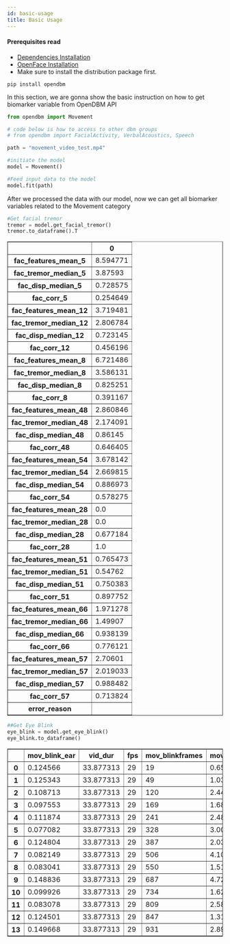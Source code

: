 ```yaml
---
id: basic-usage
title: Basic Usage
---
```




#### Prerequisites read
* [Dependencies Installation](dependencies-installation)
* [OpenFace Installation](openface-docker-installation)
* Make sure to install the distribution package first.




```commandline
pip install opendbm
```

In this section, we are gonna show the basic instruction on how to get biomarker variable from OpenDBM API

```python
from opendbm import Movement

# code below is how to access to other dbm groups
# from opendbm import FacialActivity, VerbalAcoustics, Speech
```


```python
path = "movement_video_test.mp4"
```


```python
#initiate the model
model = Movement()
```


```python
#Feed input data to the model
model.fit(path)
```


After we processed the data with our model, now we can get all biomarker variables related to the Movement category


```python
#Get facial tremor
tremor = model.get_facial_tremor()
tremor.to_dataframe().T
```




<div>

<table border="1" class="dataframe" style={{width:'50%',}}>
  <thead>
    <tr style={{textAlign:'right',}}>
      <th></th>
      <th>0</th>
    </tr>
  </thead>
  <tbody>
    <tr>
      <th>fac_features_mean_5</th>
      <td>8.594771</td>
    </tr>
    <tr>
      <th>fac_tremor_median_5</th>
      <td>3.87593</td>
    </tr>
    <tr>
      <th>fac_disp_median_5</th>
      <td>0.728575</td>
    </tr>
    <tr>
      <th>fac_corr_5</th>
      <td>0.254649</td>
    </tr>
    <tr>
      <th>fac_features_mean_12</th>
      <td>3.719481</td>
    </tr>
    <tr>
      <th>fac_tremor_median_12</th>
      <td>2.806784</td>
    </tr>
    <tr>
      <th>fac_disp_median_12</th>
      <td>0.723145</td>
    </tr>
    <tr>
      <th>fac_corr_12</th>
      <td>0.456196</td>
    </tr>
    <tr>
      <th>fac_features_mean_8</th>
      <td>6.721486</td>
    </tr>
    <tr>
      <th>fac_tremor_median_8</th>
      <td>3.586131</td>
    </tr>
    <tr>
      <th>fac_disp_median_8</th>
      <td>0.825251</td>
    </tr>
    <tr>
      <th>fac_corr_8</th>
      <td>0.391167</td>
    </tr>
    <tr>
      <th>fac_features_mean_48</th>
      <td>2.860846</td>
    </tr>
    <tr>
      <th>fac_tremor_median_48</th>
      <td>2.174091</td>
    </tr>
    <tr>
      <th>fac_disp_median_48</th>
      <td>0.86145</td>
    </tr>
    <tr>
      <th>fac_corr_48</th>
      <td>0.646405</td>
    </tr>
    <tr>
      <th>fac_features_mean_54</th>
      <td>3.678142</td>
    </tr>
    <tr>
      <th>fac_tremor_median_54</th>
      <td>2.669815</td>
    </tr>
    <tr>
      <th>fac_disp_median_54</th>
      <td>0.886973</td>
    </tr>
    <tr>
      <th>fac_corr_54</th>
      <td>0.578275</td>
    </tr>
    <tr>
      <th>fac_features_mean_28</th>
      <td>0.0</td>
    </tr>
    <tr>
      <th>fac_tremor_median_28</th>
      <td>0.0</td>
    </tr>
    <tr>
      <th>fac_disp_median_28</th>
      <td>0.677184</td>
    </tr>
    <tr>
      <th>fac_corr_28</th>
      <td>1.0</td>
    </tr>
    <tr>
      <th>fac_features_mean_51</th>
      <td>0.765473</td>
    </tr>
    <tr>
      <th>fac_tremor_median_51</th>
      <td>0.54762</td>
    </tr>
    <tr>
      <th>fac_disp_median_51</th>
      <td>0.750383</td>
    </tr>
    <tr>
      <th>fac_corr_51</th>
      <td>0.897752</td>
    </tr>
    <tr>
      <th>fac_features_mean_66</th>
      <td>1.971278</td>
    </tr>
    <tr>
      <th>fac_tremor_median_66</th>
      <td>1.49907</td>
    </tr>
    <tr>
      <th>fac_disp_median_66</th>
      <td>0.938139</td>
    </tr>
    <tr>
      <th>fac_corr_66</th>
      <td>0.776121</td>
    </tr>
    <tr>
      <th>fac_features_mean_57</th>
      <td>2.70601</td>
    </tr>
    <tr>
      <th>fac_tremor_median_57</th>
      <td>2.019033</td>
    </tr>
    <tr>
      <th>fac_disp_median_57</th>
      <td>0.988482</td>
    </tr>
    <tr>
      <th>fac_corr_57</th>
      <td>0.713824</td>
    </tr>
    <tr>
      <th>error_reason</th>
      <td></td>
    </tr>
  </tbody>
</table>
</div>




```python
##Get Eye Blink
eye_blink = model.get_eye_blink()
eye_blink.to_dataframe()
```




<div>

<table border="1" class="dataframe" style={{width:'50%',}}>
  <thead>
    <tr style={{textAlign:'right',}}>
      <th></th>
      <th>mov_blink_ear</th>
      <th>vid_dur</th>
      <th>fps</th>
      <th>mov_blinkframes</th>
      <th>mov_blinkdur</th>
      <th>dbm_master_url</th>
    </tr>
  </thead>
  <tbody>
    <tr>
      <th>0</th>
      <td>0.124566</td>
      <td>33.877313</td>
      <td>29</td>
      <td>19</td>
      <td>0.655172</td>
      <td>movement_video_test.mp4</td>
    </tr>
    <tr>
      <th>1</th>
      <td>0.125343</td>
      <td>33.877313</td>
      <td>29</td>
      <td>49</td>
      <td>1.034483</td>
      <td>movement_video_test.mp4</td>
    </tr>
    <tr>
      <th>2</th>
      <td>0.108713</td>
      <td>33.877313</td>
      <td>29</td>
      <td>120</td>
      <td>2.448276</td>
      <td>movement_video_test.mp4</td>
    </tr>
    <tr>
      <th>3</th>
      <td>0.097553</td>
      <td>33.877313</td>
      <td>29</td>
      <td>169</td>
      <td>1.689655</td>
      <td>movement_video_test.mp4</td>
    </tr>
    <tr>
      <th>4</th>
      <td>0.111874</td>
      <td>33.877313</td>
      <td>29</td>
      <td>241</td>
      <td>2.482759</td>
      <td>movement_video_test.mp4</td>
    </tr>
    <tr>
      <th>5</th>
      <td>0.077082</td>
      <td>33.877313</td>
      <td>29</td>
      <td>328</td>
      <td>3.000000</td>
      <td>movement_video_test.mp4</td>
    </tr>
    <tr>
      <th>6</th>
      <td>0.124804</td>
      <td>33.877313</td>
      <td>29</td>
      <td>387</td>
      <td>2.034483</td>
      <td>movement_video_test.mp4</td>
    </tr>
    <tr>
      <th>7</th>
      <td>0.082149</td>
      <td>33.877313</td>
      <td>29</td>
      <td>506</td>
      <td>4.103448</td>
      <td>movement_video_test.mp4</td>
    </tr>
    <tr>
      <th>8</th>
      <td>0.083041</td>
      <td>33.877313</td>
      <td>29</td>
      <td>550</td>
      <td>1.517241</td>
      <td>movement_video_test.mp4</td>
    </tr>
    <tr>
      <th>9</th>
      <td>0.148836</td>
      <td>33.877313</td>
      <td>29</td>
      <td>687</td>
      <td>4.724138</td>
      <td>movement_video_test.mp4</td>
    </tr>
    <tr>
      <th>10</th>
      <td>0.099926</td>
      <td>33.877313</td>
      <td>29</td>
      <td>734</td>
      <td>1.620690</td>
      <td>movement_video_test.mp4</td>
    </tr>
    <tr>
      <th>11</th>
      <td>0.083078</td>
      <td>33.877313</td>
      <td>29</td>
      <td>809</td>
      <td>2.586207</td>
      <td>movement_video_test.mp4</td>
    </tr>
    <tr>
      <th>12</th>
      <td>0.124501</td>
      <td>33.877313</td>
      <td>29</td>
      <td>847</td>
      <td>1.310345</td>
      <td>movement_video_test.mp4</td>
    </tr>
    <tr>
      <th>13</th>
      <td>0.149668</td>
      <td>33.877313</td>
      <td>29</td>
      <td>931</td>
      <td>2.896552</td>
      <td>movement_video_test.mp4</td>
    </tr>
  </tbody>
</table>
</div>
